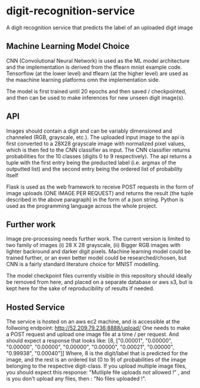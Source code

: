 # digit-recognition-service
A digit recognition service that predicts the label of an uploaded digit image


## Machine Learning Model Choice
CNN (Convolutional Neural Network) is used as the ML model architecture and the implementation is derived from the tflearn mnist example code. Tensorflow (at the lower level) and tflearn (at the higher level) are used as the maachine learning platforms omn the implementation side. 

The model is first trained until 20 epochs and then saved / checkpointed, and then can be used to make inferences for new unseen digit image(s).


## API
Images should contain a digit and can be variably dimensioned and channeled (RGB, grayscale, etc.). The uploaded input image to the api is first converted to a 28X28 grayscale image with normalized pixel values, which is then fed to the CNN classifier as input. The CNN classifier returns probabilities for the 10 classes (digits 0 to 9 respectively). The api returns a tuple with the first entry being the preducted label (i.e. argmax of the outputted list) and the second entry being the ordered list of probability itself

Flask is used as the web framework to receive POST requests in the form of image uploads (ONE IMAGE PER REQUEST) and returns the result (the tuple described in the above paragraph) in the form of a json string. Python is used as the programming language across the whole project.

## Further work

Image pre-processing needs further work. The current version is limited to two family of images (i) 28 X 28 grayscale, (ii) Bigger RGB images with lighter backround and darker digit pixels. Machine learning model could be trained further, or an even better model could be researched/chosen, but CNN is a fairly standard literature choice for MNIST modelling.

The model checkpoint files currently visible in this repository should ideally be removed from here, and placed on a separate database or aws s3, but is kept here for the sake of reproducibility of results if needed.


## Hosted Service

The service is hosted on an aws ec2 machine, and is accessible at the follwoing endpoint: http://52.209.79.236:8888/upload/
One needs to make a POST request and upload one image file at a time / per request. And should expect a response that looks like: [8, ["0.00001", "0.00000", "0.00000", "0.00000", "0.00000", "0.00000", "0.00021", "0.00000", "0.99938", "0.00040"]]
Where, 8 is the digit/label that is predicted for the image, and the rest is an ordered list (0 to 9) of probabilities of the image belonging to the respective digit-class. If you upload multiple image files, you should expect this response: "Mutliple file uploads not allowed !" , and is you don't upload any files, then : "No files uploaded !".
